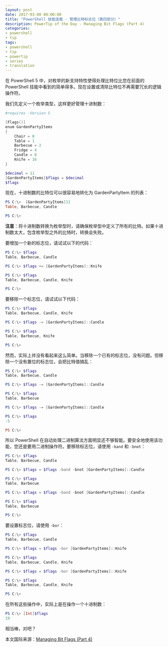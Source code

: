 ```yaml
---
layout: post
date: 2017-03-08 00:00:00
title: "PowerShell 技能连载 - 管理比特标志位（第四部分）"
description: PowerTip of the Day - Managing Bit Flags (Part 4)
categories:
- powershell
- tip
tags:
- powershell
- tip
- powertip
- series
- translation
---
```

在 PowerShell 5 中，对枚举的新支持特性使得处理比特位比您在前面的 PowerShell 技能中看到的简单得多。现在设置或清除比特位不再需要冗长的逻辑操作符。

我们先定义一个枚举类型，这样更好管理十进制数：

```powershell
#requires -Version 5

[Flags()]
enum GardenPartyItems
{
    Chair = 0
    Table = 1
    Barbecue = 2
    Fridge = 4
    Candle = 8
    Knife = 16
}

$decimal = 11
[GardenPartyItems]$flags = $decimal
$flags
```

现在，十进制数的比特位可以很容易地转化为 GardenPartyItem 的列表：

```powershell
PS C:\>  [GardenPartyItems]11
Table, Barbecue, Candle

PS C:\>
```

**注意**：将十进制数转换为枚举型时，请确保枚举型中定义了所有的比特。如果十进制数太大，包含枚举型之外的比特时，转换会失败。

要增加一个新的标志位，请试试以下的代码：

```powershell
PS C:\> $flags
Table, Barbecue, Candle

PS C:\> $flags += [GardenPartyItems]::Knife

PS C:\> $flags
Table, Barbecue, Candle, Knife

PS C:\>
```

要移除一个标志位，请试试以下代码：

```powershell
PS C:\> $flags
Table, Barbecue, Candle, Knife

PS C:\> $flags -= [GardenPartyItems]::Candle

PS C:\> $flags
Table, Barbecue, Knife

PS C:\>
```

然而，实际上并没有看起来这么简单。当移除一个已有的标志位，没有问题。但移除一个没有置位的标志位，会把比特值搞乱：

```powershell
PS C:\> $flags
Table, Barbecue, Candle

PS C:\> $flags -= [GardenPartyItems]::Candle

PS C:\> $flags
Table, Barbecue

PS C:\> $flags -= [GardenPartyItems]::Candle

PS C:\> $flags
-5

PS C:\>
```

所以 PowerShell 在自动处理二进制算法方面明显还不够智能。要安全地使用该功能，您还是要用二进制操作符。要移除标志位，请使用 `-band` 和 `-bnot`：

```powershell
PS C:\> $flags
Table, Barbecue, Candle

PS C:\> $flags = $flags -band -bnot [GardenPartyItems]::Candle

PS C:\> $flags
Table, Barbecue

PS C:\> $flags = $flags -band -bnot [GardenPartyItems]::Candle

PS C:\> $flags
Table, Barbecue

PS C:\>
```

要设置标志位，请使用 `-bor`：

```powershell
PS C:\> $flags
Table, Barbecue, Candle

PS C:\> $flags = $flags -bor [GardenPartyItems]::Knife

PS C:\> $flags
Table, Barbecue, Candle, Knife

PS C:\> $flags = $flags -bor [GardenPartyItems]::Knife

PS C:\> $flags
Table, Barbecue, Candle, Knife

PS C:\>
```

在所有这些操作中，实际上是在操作一个十进制数：

```powershell
PS C:\> [Int]$flags
19
```

相当棒，对吧？

<!--more-->
本文国际来源：[Managing Bit Flags (Part 4)](http://community.idera.com/powershell/powertips/b/tips/posts/managing-bit-flags-part-4)

